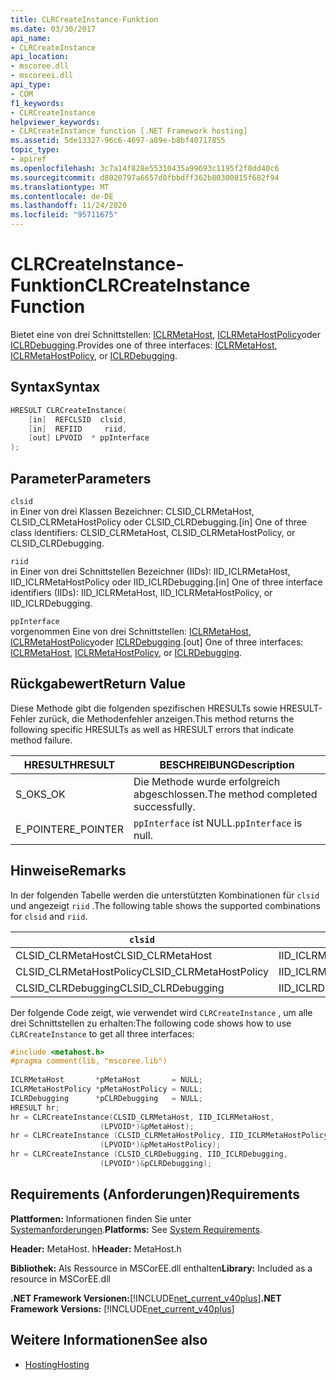 ```yaml
---
title: CLRCreateInstance-Funktion
ms.date: 03/30/2017
api_name:
- CLRCreateInstance
api_location:
- mscoree.dll
- mscoreei.dll
api_type:
- COM
f1_keywords:
- CLRCreateInstance
helpviewer_keywords:
- CLRCreateInstance function [.NET Framework hosting]
ms.assetid: 5de13327-96c6-4697-a89e-b8bf40717855
topic_type:
- apiref
ms.openlocfilehash: 3c7a14f828e55310435a99693c1195f2f0dd40c6
ms.sourcegitcommit: d8020797a6657d0fbbdff362b80300815f682f94
ms.translationtype: MT
ms.contentlocale: de-DE
ms.lasthandoff: 11/24/2020
ms.locfileid: "95711675"
---
```

# <a name="clrcreateinstance-function"></a><span data-ttu-id="9af86-102">CLRCreateInstance-Funktion</span><span class="sxs-lookup"><span data-stu-id="9af86-102">CLRCreateInstance Function</span></span>

<span data-ttu-id="9af86-103">Bietet eine von drei Schnittstellen: [ICLRMetaHost](iclrmetahost-interface.md), [ICLRMetaHostPolicy](iclrmetahostpolicy-interface.md)oder [ICLRDebugging](../debugging/iclrdebugging-interface.md).</span><span class="sxs-lookup"><span data-stu-id="9af86-103">Provides one of three interfaces: [ICLRMetaHost](iclrmetahost-interface.md), [ICLRMetaHostPolicy](iclrmetahostpolicy-interface.md), or [ICLRDebugging](../debugging/iclrdebugging-interface.md).</span></span>  
  
## <a name="syntax"></a><span data-ttu-id="9af86-104">Syntax</span><span class="sxs-lookup"><span data-stu-id="9af86-104">Syntax</span></span>  
  
```cpp  
HRESULT CLRCreateInstance(  
    [in]  REFCLSID  clsid,  
    [in]  REFIID     riid,  
    [out] LPVOID  * ppInterface  
);  
```  
  
## <a name="parameters"></a><span data-ttu-id="9af86-105">Parameter</span><span class="sxs-lookup"><span data-stu-id="9af86-105">Parameters</span></span>  

 `clsid`  
 <span data-ttu-id="9af86-106">in Einer von drei Klassen Bezeichner: CLSID_CLRMetaHost, CLSID_CLRMetaHostPolicy oder CLSID_CLRDebugging.</span><span class="sxs-lookup"><span data-stu-id="9af86-106">[in] One of three class identifiers: CLSID_CLRMetaHost, CLSID_CLRMetaHostPolicy, or CLSID_CLRDebugging.</span></span>  
  
 `riid`  
 <span data-ttu-id="9af86-107">in Einer von drei Schnittstellen Bezeichner (IIDs): IID_ICLRMetaHost, IID_ICLRMetaHostPolicy oder IID_ICLRDebugging.</span><span class="sxs-lookup"><span data-stu-id="9af86-107">[in] One of three interface identifiers (IIDs): IID_ICLRMetaHost, IID_ICLRMetaHostPolicy, or IID_ICLRDebugging.</span></span>  
  
 `ppInterface`  
 <span data-ttu-id="9af86-108">vorgenommen Eine von drei Schnittstellen: [ICLRMetaHost](iclrmetahost-interface.md), [ICLRMetaHostPolicy](iclrmetahostpolicy-interface.md)oder [ICLRDebugging](../debugging/iclrdebugging-interface.md).</span><span class="sxs-lookup"><span data-stu-id="9af86-108">[out] One of three interfaces: [ICLRMetaHost](iclrmetahost-interface.md), [ICLRMetaHostPolicy](iclrmetahostpolicy-interface.md), or [ICLRDebugging](../debugging/iclrdebugging-interface.md).</span></span>  
  
## <a name="return-value"></a><span data-ttu-id="9af86-109">Rückgabewert</span><span class="sxs-lookup"><span data-stu-id="9af86-109">Return Value</span></span>  

 <span data-ttu-id="9af86-110">Diese Methode gibt die folgenden spezifischen HRESULTs sowie HRESULT-Fehler zurück, die Methodenfehler anzeigen.</span><span class="sxs-lookup"><span data-stu-id="9af86-110">This method returns the following specific HRESULTs as well as HRESULT errors that indicate method failure.</span></span>  
  
|<span data-ttu-id="9af86-111">HRESULT</span><span class="sxs-lookup"><span data-stu-id="9af86-111">HRESULT</span></span>|<span data-ttu-id="9af86-112">BESCHREIBUNG</span><span class="sxs-lookup"><span data-stu-id="9af86-112">Description</span></span>|  
|-------------|-----------------|  
|<span data-ttu-id="9af86-113">S_OK</span><span class="sxs-lookup"><span data-stu-id="9af86-113">S_OK</span></span>|<span data-ttu-id="9af86-114">Die Methode wurde erfolgreich abgeschlossen.</span><span class="sxs-lookup"><span data-stu-id="9af86-114">The method completed successfully.</span></span>|  
|<span data-ttu-id="9af86-115">E_POINTER</span><span class="sxs-lookup"><span data-stu-id="9af86-115">E_POINTER</span></span>|<span data-ttu-id="9af86-116">`ppInterface` ist NULL.</span><span class="sxs-lookup"><span data-stu-id="9af86-116">`ppInterface` is null.</span></span>|  
  
## <a name="remarks"></a><span data-ttu-id="9af86-117">Hinweise</span><span class="sxs-lookup"><span data-stu-id="9af86-117">Remarks</span></span>  

 <span data-ttu-id="9af86-118">In der folgenden Tabelle werden die unterstützten Kombinationen für `clsid` und angezeigt `riid` .</span><span class="sxs-lookup"><span data-stu-id="9af86-118">The following table shows the supported combinations for `clsid` and `riid`.</span></span>  
  
|`clsid`|`riid`|  
|--------------|------------|  
|<span data-ttu-id="9af86-119">CLSID_CLRMetaHost</span><span class="sxs-lookup"><span data-stu-id="9af86-119">CLSID_CLRMetaHost</span></span>|<span data-ttu-id="9af86-120">IID_ICLRMetaHost</span><span class="sxs-lookup"><span data-stu-id="9af86-120">IID_ICLRMetaHost</span></span>|  
|<span data-ttu-id="9af86-121">CLSID_CLRMetaHostPolicy</span><span class="sxs-lookup"><span data-stu-id="9af86-121">CLSID_CLRMetaHostPolicy</span></span>|<span data-ttu-id="9af86-122">IID_ICLRMetaHostPolicy</span><span class="sxs-lookup"><span data-stu-id="9af86-122">IID_ICLRMetaHostPolicy</span></span>|  
|<span data-ttu-id="9af86-123">CLSID_CLRDebugging</span><span class="sxs-lookup"><span data-stu-id="9af86-123">CLSID_CLRDebugging</span></span>|<span data-ttu-id="9af86-124">IID_ICLRDebugging</span><span class="sxs-lookup"><span data-stu-id="9af86-124">IID_ICLRDebugging</span></span>|  
  
 <span data-ttu-id="9af86-125">Der folgende Code zeigt, wie verwendet wird `CLRCreateInstance` , um alle drei Schnittstellen zu erhalten:</span><span class="sxs-lookup"><span data-stu-id="9af86-125">The following code shows how to use `CLRCreateInstance` to get all three interfaces:</span></span>  
  
```cpp  
#include <metahost.h>  
#pragma comment(lib, "mscoree.lib")  
  
ICLRMetaHost       *pMetaHost       = NULL;  
ICLRMetaHostPolicy *pMetaHostPolicy = NULL;  
ICLRDebugging      *pCLRDebugging   = NULL;  
HRESULT hr;  
hr = CLRCreateInstance(CLSID_CLRMetaHost, IID_ICLRMetaHost,  
                    (LPVOID*)&pMetaHost);  
hr = CLRCreateInstance (CLSID_CLRMetaHostPolicy, IID_ICLRMetaHostPolicy,  
                    (LPVOID*)&pMetaHostPolicy);  
hr = CLRCreateInstance (CLSID_CLRDebugging, IID_ICLRDebugging,  
                    (LPVOID*)&pCLRDebugging);  
```  
  
## <a name="requirements"></a><span data-ttu-id="9af86-126">Requirements (Anforderungen)</span><span class="sxs-lookup"><span data-stu-id="9af86-126">Requirements</span></span>  

 <span data-ttu-id="9af86-127">**Plattformen:** Informationen finden Sie unter [Systemanforderungen](../../get-started/system-requirements.md).</span><span class="sxs-lookup"><span data-stu-id="9af86-127">**Platforms:** See [System Requirements](../../get-started/system-requirements.md).</span></span>  
  
 <span data-ttu-id="9af86-128">**Header:** MetaHost. h</span><span class="sxs-lookup"><span data-stu-id="9af86-128">**Header:** MetaHost.h</span></span>  
  
 <span data-ttu-id="9af86-129">**Bibliothek:** Als Ressource in MSCorEE.dll enthalten</span><span class="sxs-lookup"><span data-stu-id="9af86-129">**Library:** Included as a resource in MSCorEE.dll</span></span>  
  
 <span data-ttu-id="9af86-130">**.NET Framework Versionen:**[!INCLUDE[net_current_v40plus](../../../../includes/net-current-v40plus-md.md)]</span><span class="sxs-lookup"><span data-stu-id="9af86-130">**.NET Framework Versions:** [!INCLUDE[net_current_v40plus](../../../../includes/net-current-v40plus-md.md)]</span></span>  
  
## <a name="see-also"></a><span data-ttu-id="9af86-131">Weitere Informationen</span><span class="sxs-lookup"><span data-stu-id="9af86-131">See also</span></span>

- [<span data-ttu-id="9af86-132">Hosting</span><span class="sxs-lookup"><span data-stu-id="9af86-132">Hosting</span></span>](index.md)
